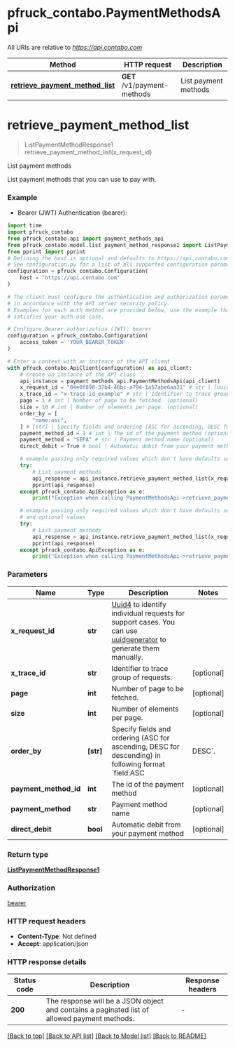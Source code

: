 # pfruck_contabo.PaymentMethodsApi

All URIs are relative to *https://api.contabo.com*

Method | HTTP request | Description
------------- | ------------- | -------------
[**retrieve_payment_method_list**](PaymentMethodsApi.md#retrieve_payment_method_list) | **GET** /v1/payment-methods | List payment methods


# **retrieve_payment_method_list**
> ListPaymentMethodResponse1 retrieve_payment_method_list(x_request_id)

List payment methods

List payment methods that you can use to pay with.

### Example

* Bearer (JWT) Authentication (bearer):

```python
import time
import pfruck_contabo
from pfruck_contabo.api import payment_methods_api
from pfruck_contabo.model.list_payment_method_response1 import ListPaymentMethodResponse1
from pprint import pprint
# Defining the host is optional and defaults to https://api.contabo.com
# See configuration.py for a list of all supported configuration parameters.
configuration = pfruck_contabo.Configuration(
    host = "https://api.contabo.com"
)

# The client must configure the authentication and authorization parameters
# in accordance with the API server security policy.
# Examples for each auth method are provided below, use the example that
# satisfies your auth use case.

# Configure Bearer authorization (JWT): bearer
configuration = pfruck_contabo.Configuration(
    access_token = 'YOUR_BEARER_TOKEN'
)

# Enter a context with an instance of the API client
with pfruck_contabo.ApiClient(configuration) as api_client:
    # Create an instance of the API class
    api_instance = payment_methods_api.PaymentMethodsApi(api_client)
    x_request_id = "04e0f898-37b4-48bc-a794-1a57abe6aa31" # str | [Uuid4](https://en.wikipedia.org/wiki/Universally_unique_identifier#Version_4_(random)) to identify individual requests for support cases. You can use [uuidgenerator](https://www.uuidgenerator.net/version4) to generate them manually.
    x_trace_id = "x-trace-id_example" # str | Identifier to trace group of requests. (optional)
    page = 1 # int | Number of page to be fetched. (optional)
    size = 10 # int | Number of elements per page. (optional)
    order_by = [
        "name:asc",
    ] # [str] | Specify fields and ordering (ASC for ascending, DESC for descending) in following format `field:ASC|DESC`. (optional)
    payment_method_id = 1 # int | The id of the payment method (optional)
    payment_method = "SEPA" # str | Payment method name (optional)
    direct_debit = True # bool | Automatic debit from your payment method (optional)

    # example passing only required values which don't have defaults set
    try:
        # List payment methods
        api_response = api_instance.retrieve_payment_method_list(x_request_id)
        pprint(api_response)
    except pfruck_contabo.ApiException as e:
        print("Exception when calling PaymentMethodsApi->retrieve_payment_method_list: %s\n" % e)

    # example passing only required values which don't have defaults set
    # and optional values
    try:
        # List payment methods
        api_response = api_instance.retrieve_payment_method_list(x_request_id, x_trace_id=x_trace_id, page=page, size=size, order_by=order_by, payment_method_id=payment_method_id, payment_method=payment_method, direct_debit=direct_debit)
        pprint(api_response)
    except pfruck_contabo.ApiException as e:
        print("Exception when calling PaymentMethodsApi->retrieve_payment_method_list: %s\n" % e)
```


### Parameters

Name | Type | Description  | Notes
------------- | ------------- | ------------- | -------------
 **x_request_id** | **str**| [Uuid4](https://en.wikipedia.org/wiki/Universally_unique_identifier#Version_4_(random)) to identify individual requests for support cases. You can use [uuidgenerator](https://www.uuidgenerator.net/version4) to generate them manually. |
 **x_trace_id** | **str**| Identifier to trace group of requests. | [optional]
 **page** | **int**| Number of page to be fetched. | [optional]
 **size** | **int**| Number of elements per page. | [optional]
 **order_by** | **[str]**| Specify fields and ordering (ASC for ascending, DESC for descending) in following format &#x60;field:ASC|DESC&#x60;. | [optional]
 **payment_method_id** | **int**| The id of the payment method | [optional]
 **payment_method** | **str**| Payment method name | [optional]
 **direct_debit** | **bool**| Automatic debit from your payment method | [optional]

### Return type

[**ListPaymentMethodResponse1**](ListPaymentMethodResponse1.md)

### Authorization

[bearer](../README.md#bearer)

### HTTP request headers

 - **Content-Type**: Not defined
 - **Accept**: application/json


### HTTP response details

| Status code | Description | Response headers |
|-------------|-------------|------------------|
**200** | The response will be a JSON object and contains a paginated list of allowed payment methods. |  -  |

[[Back to top]](#) [[Back to API list]](../README.md#documentation-for-api-endpoints) [[Back to Model list]](../README.md#documentation-for-models) [[Back to README]](../README.md)

